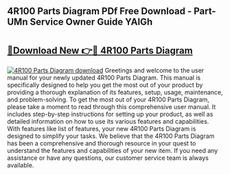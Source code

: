 ## 4R100 Parts Diagram PDf Free Download - Part-UMn Service Owner Guide YAlGh

# <h2><a href="http://dfp3giq.blite.top/?on=4R100+Parts+Diagram">🔗Download New 👉🔴 4R100 Parts Diagram</a></h2>

[![4R100 Parts Diagram download](https://i.imgur.com/lujVjoI.png)](http://dfp3giq.blite.top/?on=4R100+Parts+Diagram)
Greetings and welcome to the user manual for your newly updated 4R100 Parts Diagram. This manual is specifically designed to help you get the most out of your product by providing a thorough explanation of its features, setup, usage, maintenance, and problem-solving. To get the most out of your 4R100 Parts Diagram, please take a moment to read through this comprehensive user manual. It includes step-by-step instructions for setting up your product, as well as detailed information on how to use its various features and capabilities. With features like list of features, your new 4R100 Parts Diagram is designed to simplify your tasks. We believe that the 4R100 Parts Diagram has been a comprehensive and thorough resource in your quest to understand the features and capabilities of your new item. If you need any assistance or have any questions, our customer service team is always available.
